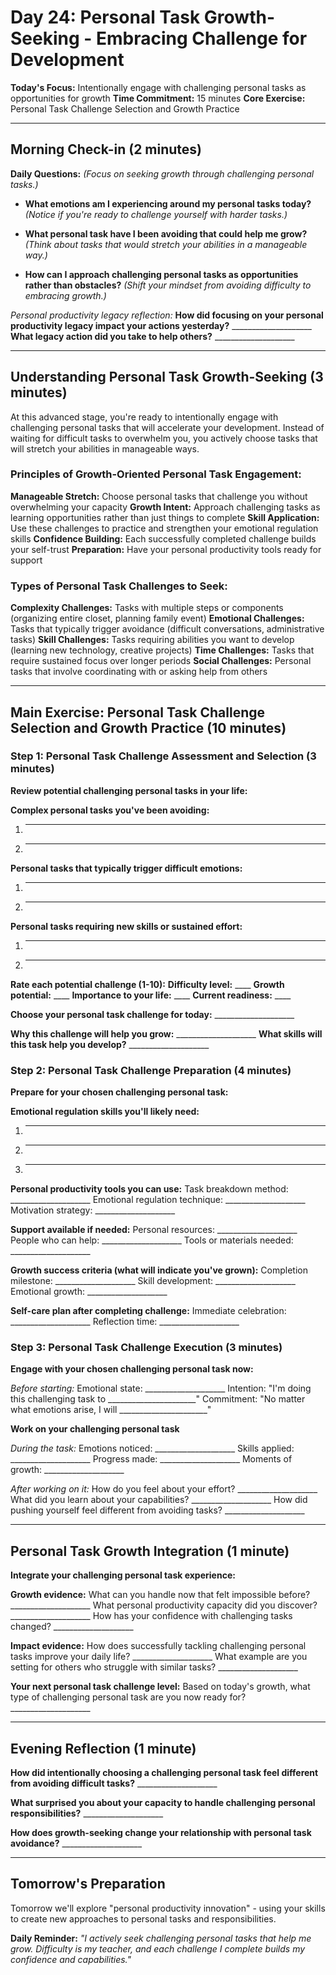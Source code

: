 # Day 24: Personal Task Growth-Seeking - Embracing Challenge for Development

**Today's Focus:** Intentionally engage with challenging personal tasks as opportunities for growth
**Time Commitment:** 15 minutes
**Core Exercise:** Personal Task Challenge Selection and Growth Practice

---

## Morning Check-in (2 minutes)

**Daily Questions:** *(Focus on seeking growth through challenging personal tasks.)*

- **What emotions am I experiencing around my personal tasks today?**
  *(Notice if you're ready to challenge yourself with harder tasks.)*

- **What personal task have I been avoiding that could help me grow?**
  *(Think about tasks that would stretch your abilities in a manageable way.)*

- **How can I approach challenging personal tasks as opportunities rather than obstacles?**
  *(Shift your mindset from avoiding difficulty to embracing growth.)*

*Personal productivity legacy reflection:*
**How did focusing on your personal productivity legacy impact your actions yesterday?** ____________________
**What legacy action did you take to help others?** ____________________

---

## Understanding Personal Task Growth-Seeking (3 minutes)

At this advanced stage, you're ready to intentionally engage with challenging personal tasks that will accelerate your development. Instead of waiting for difficult tasks to overwhelm you, you actively choose tasks that will stretch your abilities in manageable ways.

### Principles of Growth-Oriented Personal Task Engagement:
**Manageable Stretch:** Choose personal tasks that challenge you without overwhelming your capacity
**Growth Intent:** Approach challenging tasks as learning opportunities rather than just things to complete
**Skill Application:** Use these challenges to practice and strengthen your emotional regulation skills
**Confidence Building:** Each successfully completed challenge builds your self-trust
**Preparation:** Have your personal productivity tools ready for support

### Types of Personal Task Challenges to Seek:
**Complexity Challenges:** Tasks with multiple steps or components (organizing entire closet, planning family event)
**Emotional Challenges:** Tasks that typically trigger avoidance (difficult conversations, administrative tasks)
**Skill Challenges:** Tasks requiring abilities you want to develop (learning new technology, creative projects)
**Time Challenges:** Tasks that require sustained focus over longer periods
**Social Challenges:** Personal tasks that involve coordinating with or asking help from others

---

## Main Exercise: Personal Task Challenge Selection and Growth Practice (10 minutes)

### Step 1: Personal Task Challenge Assessment and Selection (3 minutes)

**Review potential challenging personal tasks in your life:**

**Complex personal tasks you've been avoiding:**
1. ____________________
2. ____________________

**Personal tasks that typically trigger difficult emotions:**
1. ____________________
2. ____________________

**Personal tasks requiring new skills or sustained effort:**
1. ____________________
2. ____________________

**Rate each potential challenge (1-10):**
**Difficulty level:** ____
**Growth potential:** ____
**Importance to your life:** ____
**Current readiness:** ____

**Choose your personal task challenge for today:** ____________________

**Why this challenge will help you grow:** ____________________
**What skills will this task help you develop?** ____________________

### Step 2: Personal Task Challenge Preparation (4 minutes)

**Prepare for your chosen challenging personal task:**

**Emotional regulation skills you'll likely need:**
1. ____________________
2. ____________________
3. ____________________

**Personal productivity tools you can use:**
Task breakdown method: ____________________
Emotional regulation technique: ____________________
Motivation strategy: ____________________

**Support available if needed:**
Personal resources: ____________________
People who can help: ____________________
Tools or materials needed: ____________________

**Growth success criteria (what will indicate you've grown):**
Completion milestone: ____________________
Skill development: ____________________
Emotional growth: ____________________

**Self-care plan after completing challenge:**
Immediate celebration: ____________________
Reflection time: ____________________

### Step 3: Personal Task Challenge Execution (3 minutes)

**Engage with your chosen challenging personal task now:**

*Before starting:*
Emotional state: ____________________
Intention: "I'm doing this challenging task to ______________________"
Commitment: "No matter what emotions arise, I will ______________________"

**Work on your challenging personal task**

*During the task:*
Emotions noticed: ____________________
Skills applied: ____________________
Progress made: ____________________
Moments of growth: ____________________

*After working on it:*
How do you feel about your effort? ____________________
What did you learn about your capabilities? ____________________
How did pushing yourself feel different from avoiding tasks? ____________________

---

## Personal Task Growth Integration (1 minute)

**Integrate your challenging personal task experience:**

**Growth evidence:**
What can you handle now that felt impossible before? ____________________
What personal productivity capacity did you discover? ____________________
How has your confidence with challenging tasks changed? ____________________

**Impact evidence:**
How does successfully tackling challenging personal tasks improve your daily life? ____________________
What example are you setting for others who struggle with similar tasks? ____________________

**Your next personal task challenge level:**
Based on today's growth, what type of challenging personal task are you now ready for? ____________________

---

## Evening Reflection (1 minute)

**How did intentionally choosing a challenging personal task feel different from avoiding difficult tasks?** ____________________

**What surprised you about your capacity to handle challenging personal responsibilities?** ____________________

**How does growth-seeking change your relationship with personal task avoidance?** ____________________

---

## Tomorrow's Preparation
Tomorrow we'll explore "personal productivity innovation" - using your skills to create new approaches to personal tasks and responsibilities.

**Daily Reminder:**
*"I actively seek challenging personal tasks that help me grow. Difficulty is my teacher, and each challenge I complete builds my confidence and capabilities."*